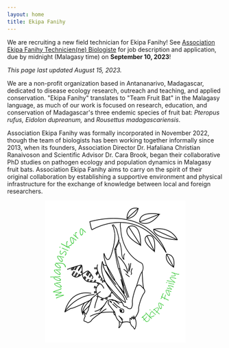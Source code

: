 ```yaml
---
layout: home
title: Ekipa Fanihy
---
```



<div class="bs-callout bs-callout-info">
  <p>We are recruiting a new field technician for Ekipa Fanihy! See <a href="https://airtable.com/app39Nhf3iXgg4K0r/shrPuIMztBQHphOJ6">Association Ekipa Fanihy Technicien(ne) Biologiste</a> for job description and application, due by midnight (Malagasy time) on <strong>September 10, 2023</strong>!</p>
  <p><em>This page last updated August 15, 2023.</em></p>
</div>


We are a non-profit organization based in Antananarivo, Madagascar, dedicated to disease ecology research, outreach and teaching, and applied conservation. "Ekipa Fanihy" translates to "Team Fruit Bat" in the Malagasy language, as much of our work is focused on research, education, and conservation of Madagascar's three endemic species of fruit bat: *Pteropus rufus, Eidolon dupreanum,* and *Rousettus madagascariensis*. 

Association Ekipa Fanihy was formally incorporated in November 2022, though the team of biologists has been working together informally since 2013, when its founders, Association Director Dr. Hafaliana Christian Ranaivoson and Scientific Advisor Dr. Cara Brook, began their collaborative PhD studies on pathogen ecology and population dynamics in Malagasy fruit bats. Association Ekipa Fanihy aims to carry on the spirit of their original collaboration by establishing a supportive environment and physical infrastructure for the exchange of knowledge between local and foreign researchers.

<center>
<img src="/assets/team/EkipaFanihyLogoWhite.png" alt="bat" class="img-fluid" />
</center>

<!--
<img src="/assets/Ekipa_camp.jpg" class="img-fluid" />
-->